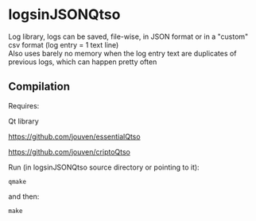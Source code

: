 # logsinJSONQtso
Log library, logs can be saved, file-wise, in JSON format or in a "custom" csv format (log entry = 1 text line)  
Also uses barely no memory when the log entry text are duplicates of previous logs, which can happen pretty often

Compilation
-----------
Requires:

Qt library 

https://github.com/jouven/essentialQtso

https://github.com/jouven/criptoQtso

Run (in logsinJSONQtso source directory or pointing to it):

    qmake

and then:

    make
